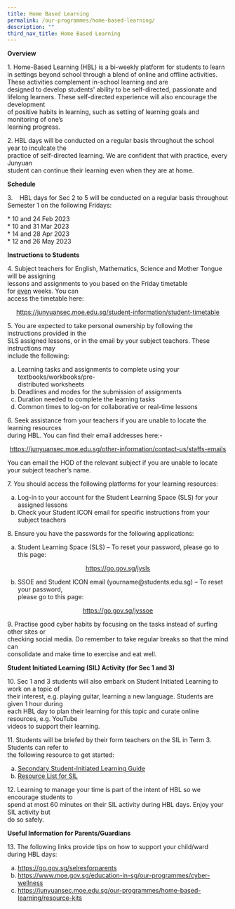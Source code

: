 ```yaml
---
title: Home Based Learning
permalink: /our-programmes/home-based-learning/
description: ""
third_nav_title: Home Based Learning
---
```

<p><strong>Overview</strong></p>
<p>1.  Home-Based Learning (HBL) is a bi-weekly platform for students to learn in settings beyond school through a blend of online and offline activities. These activities complement in-school learning and are designed&nbsp;to&nbsp;develop students' ability to be self-directed, passionate and lifelong learners. These self-directed experience will also encourage the development<br /> of positive habits in learning, such as setting of learning goals and monitoring of one&rsquo;s<br /> learning progress.</p>
<p>2. HBL days will be conducted on a regular basis throughout the school year to inculcate the<br /> practice of self-directed learning. We are confident that with practice, every Junyuan<br /> student can continue their learning even when they are at home.&nbsp;</p>
<p><strong>Schedule</strong></p>
<p>3.    HBL days for Sec 2 to 5 will be conducted on a regular basis throughout Semester 1 on the following Fridays:</p>
<p>*   10 and 24 Feb 2023<br />
*   10 and 31 Mar 2023<br />
*   14 and 28 Apr 2023<br />
*   12 and 26 May 2023</p>
<p><strong>Instructions to Students</strong></p>
<p>4. Subject teachers for English, Mathematics, Science and Mother Tongue will be assigning<br /> lessons and assignments to you based on the Friday timetable for&nbsp;<u>even</u>&nbsp;weeks. You can<br /> access the timetable here:&nbsp;</p>
<p style="text-align: center;"><u><a href="/student-information/student-timetable" target="">https://junyuansec.moe.edu.sg/student-information/student-timetable</a></u></p>
<p>5. You are expected to take personal ownership by&nbsp;following the instructions provided in the<br />SLS assigned lessons, or in the email by your subject teachers. These instructions may<br />include the following:</p>
<ol style="list-style-type: lower-alpha;">
<li>Learning tasks and assignments to complete using your textbooks/workbooks/pre-<br />distributed worksheets</li>
<li>Deadlines and modes for the submission of assignments</li>
<li>Duration needed to complete the learning tasks</li>
<li>Common times to log-on for collaborative or real-time lessons</li>
</ol>
<p>6. Seek assistance from your teachers if you are unable to locate the learning resources<br />during HBL. You can find their email addresses here:-</p>
<p style="text-align: center;"><a href="/other-information/contact-us/staffs-emails" target=""><u>https://junyuansec.moe.edu.sg/other-information/contact-us/staffs-emails</u></a></p>
<p>You can email the HOD of the relevant subject if you are unable to locate your subject teacher&rsquo;s name.&nbsp;</p>
<p>7. You should access the following platforms for your learning resources:</p>
<ol style="list-style-type: lower-alpha;">
<li>Log-in to your account for the Student Learning Space (SLS) for your assigned lessons</li>
<li>Check your Student ICON email for specific instructions from your subject teachers&nbsp;</li>
</ol>
<p>8. Ensure you have the passwords for the following applications:</p>
<ol style="list-style-type: lower-alpha;">
<li>Student Learning Space (SLS) &ndash; To reset your password, please go to this page:&nbsp;</li>
</ol>
<p style="text-align: center;"><a href="https://go.gov.sg/jysls" target="_blank" rel="noopener"><u>https://go.gov.sg/jysls</u></a></p>
<ol style="list-style-type: lower-alpha;" start="2">
<li>SSOE and Student ICON email (yourname@students.edu.sg) &ndash; To reset your password,<br />please go to this page:</li>
</ol>
<p style="text-align: center;"><a href="https://go.gov.sg/jyssoe" target="_blank" rel="noopener"><u>https://go.gov.sg/jyssoe</u></a></p>
<p>9. Practise good cyber habits by focusing on the tasks instead of surfing other sites or<br />checking social media. Do remember to take regular breaks so that the mind can<br />consolidate and make time to exercise and eat well.</p>
<p><strong>Student Initiated Learning (SIL) Activity (for Sec 1 and 3)</strong></p>
<p>10. Sec 1 and 3 students will also embark on Student Initiated Learning to work on a topic of<br />their interest, e.g. playing guitar, learning a new language. Students are given 1 hour during<br />each HBL day to plan their learning for this topic and curate online resources, e.g. YouTube<br />videos to support their learning.&nbsp;</p>
<p>11. Students will be briefed by their form teachers on the SIL in Term 3. Students can refer to<br />the following resource to get started:</p>
<ol style="list-style-type: lower-alpha;">
<li><a href="/files/3.%20Secondary%20Student-Initiated%20Learning%20Guide.pdf" target="_blank" rel="noopener"><u>Secondary Student-Initiated Learning Guide</u></a></li>
<li><a href="/files/3a.%20Resource%20List%20for%20SIL.pdf" target="_blank" rel="noopener"><u>Resource List for SIL</u></a>&nbsp;&nbsp;</li>
</ol>
<p>12. Learning to manage your time is part of the intent of HBL so we encourage students to<br />spend at most 60 minutes on their SIL activity during HBL days. Enjoy your SIL activity but<br />do so safely.</p>
<p><strong>Useful Information for Parents/Guardians</strong></p>
<p>13. The following links provide tips on how to support your child/ward during HBL days:</p>
<ol style="list-style-type: lower-alpha;">
<li><u><a href="https://go.gov.sg/selresforparents">https://go.gov.sg/selresforparents</a></u></li>
<li><u><a href="https://www.moe.gov.sg/education-in-sg/our-programmes/cyber-wellness" target="_blank" rel="noopener">https://www.moe.gov.sg/education-in-sg/our-programmes/cyber-wellness</a></u></li>
<li><a href="/our-programmes/home-based-learning/resource-kits" target=""><u>https://junyuansec.moe.edu.sg/our-programmes/home-based-learning/resource-kits</u></a></li>
</ol>